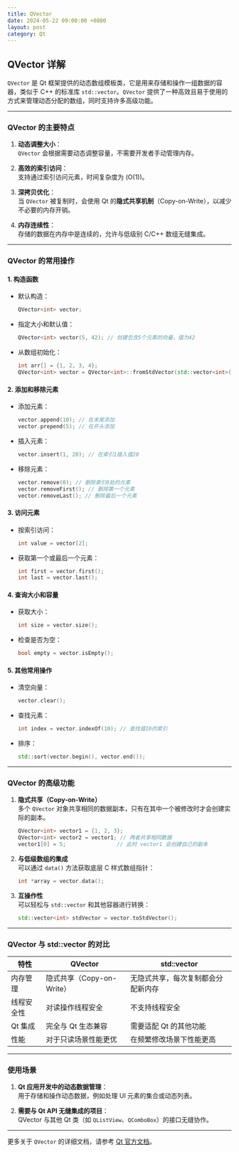 ```yaml
---
title: QVector
date: 2024-05-22 09:00:00 +0800
layout: post
category: Qt
---
```

## QVector 详解

`QVector` 是 Qt 框架提供的动态数组模板类，它是用来存储和操作一组数据的容器，类似于 C++ 的标准库 `std::vector`。`QVector` 提供了一种高效且易于使用的方式来管理动态分配的数组，同时支持许多高级功能。

---

### **QVector 的主要特点**
1. **动态调整大小**：  
   `QVector` 会根据需要动态调整容量，不需要开发者手动管理内存。

2. **高效的索引访问**：  
   支持通过索引访问元素，时间复杂度为 \(O(1)\)。

3. **深拷贝优化**：  
   当 `QVector` 被复制时，会使用 Qt 的**隐式共享机制**（Copy-on-Write），以减少不必要的内存开销。

4. **内存连续性**：  
   存储的数据在内存中是连续的，允许与低级别 C/C++ 数组无缝集成。

---

### **QVector 的常用操作**

#### **1. 构造函数**
- 默认构造：
  ```cpp
  QVector<int> vector;
  ```
- 指定大小和默认值：
  ```cpp
  QVector<int> vector(5, 42); // 创建包含5个元素的向量，值为42
  ```
- 从数组初始化：
  ```cpp
  int arr[] = {1, 2, 3, 4};
  QVector<int> vector = QVector<int>::fromStdVector(std::vector<int>(arr, arr + 4));
  ```

#### **2. 添加和移除元素**
- 添加元素：
  ```cpp
  vector.append(10); // 在末尾添加
  vector.prepend(5); // 在开头添加
  ```
- 插入元素：
  ```cpp
  vector.insert(1, 20); // 在索引1插入值20
  ```
- 移除元素：
  ```cpp
  vector.remove(0); // 删除索引0处的元素
  vector.removeFirst(); // 删除第一个元素
  vector.removeLast(); // 删除最后一个元素
  ```

#### **3. 访问元素**
- 按索引访问：
  ```cpp
  int value = vector[2];
  ```
- 获取第一个或最后一个元素：
  ```cpp
  int first = vector.first();
  int last = vector.last();
  ```

#### **4. 查询大小和容量**
- 获取大小：
  ```cpp
  int size = vector.size();
  ```
- 检查是否为空：
  ```cpp
  bool empty = vector.isEmpty();
  ```

#### **5. 其他常用操作**
- 清空向量：
  ```cpp
  vector.clear();
  ```
- 查找元素：
  ```cpp
  int index = vector.indexOf(10); // 查找值10的索引
  ```
- 排序：
  ```cpp
  std::sort(vector.begin(), vector.end());
  ```

---

### **QVector 的高级功能**

1. **隐式共享（Copy-on-Write）**  
   多个 `QVector` 对象共享相同的数据副本，只有在其中一个被修改时才会创建实际的副本。
   ```cpp
   QVector<int> vector1 = {1, 2, 3};
   QVector<int> vector2 = vector1; // 两者共享相同数据
   vector1[0] = 5;                // 此时 vector1 会创建自己的副本
   ```

2. **与低级数组的集成**  
   可以通过 `data()` 方法获取底层 C 样式数组指针：
   ```cpp
   int *array = vector.data();
   ```

3. **互操作性**  
   可以轻松与 `std::vector` 和其他容器进行转换：
   ```cpp
   std::vector<int> stdVector = vector.toStdVector();
   ```

---

### **QVector 与 std::vector 的对比**

| 特性       | QVector                   | std::vector                        |
| ---------- | ------------------------- | ---------------------------------- |
| 内存管理   | 隐式共享（Copy-on-Write） | 无隐式共享，每次复制都会分配新内存 |
| 线程安全性 | 对读操作线程安全          | 不支持线程安全                     |
| Qt 集成    | 完全与 Qt 生态兼容        | 需要适配 Qt 的其他功能             |
| 性能       | 对于只读场景性能更优      | 在频繁修改场景下性能更高           |

---

### **使用场景**
1. **Qt 应用开发中的动态数据管理**：  
   用于存储和操作动态数据，例如处理 UI 元素的集合或动态列表。

2. **需要与 Qt API 无缝集成的项目**：  
   QVector 与其他 Qt 类（如 `QListView`、`QComboBox`）的接口无缝协作。

---

更多关于 `QVector` 的详细文档，请参考 [Qt 官方文档](https://doc.qt.io/qt-6/qvector.html)。